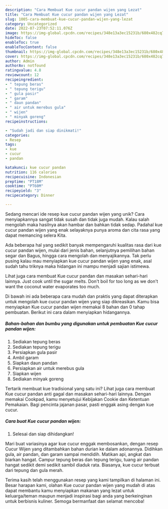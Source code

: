 ```yaml
---
description: "Cara Membuat Kue cucur pandan wijen yang Lezat"
title: "Cara Membuat Kue cucur pandan wijen yang Lezat"
slug: 1005-cara-membuat-kue-cucur-pandan-wijen-yang-lezat
category: Uncategorized
date: 2022-07-23T07:52:11.076Z
image: https://img-global.cpcdn.com/recipes/348e13a3ec15231b/680x482cq70/kue-cucur-pandan-wijen-foto-resep-utama.jpg
hideToc: false
enableToc: true
enableTocContent: false
thumbnail: https://img-global.cpcdn.com/recipes/348e13a3ec15231b/680x482cq70/kue-cucur-pandan-wijen-foto-resep-utama.jpg
cover: https://img-global.cpcdn.com/recipes/348e13a3ec15231b/680x482cq70/kue-cucur-pandan-wijen-foto-resep-utama.jpg
author: Admin
authorAv: notfound
ratingvalue: 4.8
reviewcount: 12
recipeingredient:
- " tepung beras"
- " tepung terigu"
- " gula pasir"
- " garam"
- " daun pandan"
- " air untuk merebus gula"
- " wijen"
- " minyak goreng"
recipeinstructions:

- "Sudah jadi dan siap dinikmati!"
categories:
- Resep
tags:
- kue
- cucur
- pandan

katakunci: kue cucur pandan 
nutrition: 116 calories
recipecuisine: Indonesian
preptime: "PT18M"
cooktime: "PT60M"
recipeyield: "3"
recipecategory: Dinner

---
```





Sedang mencari ide resep kue cucur pandan wijen yang unik? Cara menyiapkannya sangat tidak susah dan tidak juga mudah. Kalau salah mengolah maka hasilnya akan hambar dan bahkan tidak sedap. Padahal kue cucur pandan wijen yang enak selayaknya punya aroma dan cita rasa yang dapat memancing selera Kita.





Ada beberapa hal yang sedikit banyak mempengaruhi kualitas rasa dari kue cucur pandan wijen, mulai dari jenis bahan, selanjutnya pemilihan bahan segar dan Bagus, hingga cara mengolah dan menyajikannya. Tak perlu pusing kalau mau menyiapkan kue cucur pandan wijen yang enak,      asal sudah tahu triknya maka hidangan ini mampu menjadi sajian istimewa.














Lihat juga cara membuat Kue cucur pandan dan masakan sehari-hari lainnya. Just cook until the sugar melts. Don&#39;t boil for too long as we don&#39;t want the coconut water evaporates too much.






Di bawah ini ada beberapa cara mudah dan praktis yang dapat diterapkan untuk mengolah kue cucur pandan wijen yang siap dikreasikan. Kamu bisa menyiapkan Kue cucur pandan wijen memakai 8 bahan dan 0 tahap pembuatan. Berikut ini cara dalam menyiapkan hidangannya.

<!--inarticleads1-->

##### Bahan-bahan dan bumbu yang digunakan untuk pembuatan Kue cucur pandan wijen:

1. Sediakan  tepung beras
1. Sediakan  tepung terigu
1. Persiapkan  gula pasir
1. Ambil  garam
1. Siapkan  daun pandan
1. Persiapkan  air untuk merebus gula
1. Siapkan  wijen
1. Sediakan  minyak goreng


Tertarik membuat kue tradisional yang satu ini? Lihat juga cara membuat Kue cucur pandan anti gagal dan masakan sehari-hari lainnya. Dengan memakai Cookpad, kamu menyetujui Kebijakan Cookie dan Ketentuan Pemakaian. Bagi pencinta jajanan pasar, pasti enggak asing dengan kue cucur. 

<!--inarticleads2-->

##### Cara buat Kue cucur pandan wijen:


1. Selesai dan siap dihidangkan!

Mari buat variasinya agar kue cucur enggak membosankan, dengan resep Cucur Wijen yang ditambahkan bahan durian ke dalam adonannya. Didihkan gula, air pandan, dan garam sampai mendidih. Matikan api, angkat dan biarkan hangat. Campur tepung beras dan tepung terigu, tuang air pandan hangat sedikit demi sedikit sambil diaduk rata. Biasanya, kue cucur terbuat dari tepung dan gula merah. 

Terima kasih telah menggunakan resep yang kami tampilkan di halaman ini. Besar harapan kami, olahan Kue cucur pandan wijen yang mudah di atas dapat membantu kamu menyiapkan makanan yang lezat untuk keluarga/teman maupun menjadi inspirasi bagi anda yang berkeinginan untuk berbisnis kuliner. Semoga bermanfaat dan selamat mencoba!
